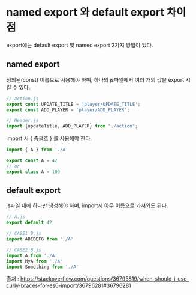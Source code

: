 # named export 와 default export 차이점

export에는 default export 및 named export 2가지 방법이 있다.

## named export
정의된(const) 이름으로 사용해야 하며, 하나의 js파일에서 여러 개의 값을 export 시킬 수 있다.

```javascript
// action.js
export const UPDATE_TITLE = 'player/UPDATE_TITLE';
export const ADD_PLAYER = 'player/ADD_PLAYER';

// Header.js
import {updateTitle, ADD_PLAYER} from "./action";
```

import 시 { 중괄호 } 를 사용해야 한다.

```javascript
import { A } from './A'

export const A = 42
// or
export class A = 100
```

## default export
js파일 내에 하나만 생성해야 하며, import시 아무 이름으로 가져와도 된다.
```javascript
// A.js
export default 42

// CASE1 B.js
import ABCDEFG from './A'

// CASE2 B.js
import A from './A'
import MyA from './A'
import Something from './A'
```

출처 : https://stackoverflow.com/questions/36795819/when-should-i-use-curly-braces-for-es6-import/36796281#36796281